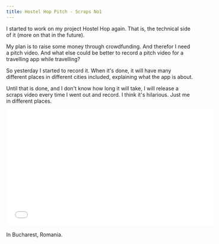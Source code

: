 ```yaml
---
title: Hostel Hop Pitch - Scraps No1
---
```


I started to work on my project Hostel Hop again. That is, the technical side of
it (more on that in the future).

My plan is to raise some money through crowdfunding. And therefor I need a pitch
video.  And what else could be better to record a pitch video for a travelling
app while travelling?

So yesterday I started to record it. When it's done, it will have many different
places in different cities included, explaining what the app is about.

Until that is done, and I don't know how long it will take, I will release a
scraps video every time I went out and record. I think it's hilarious. Just me
in different places.

<iframe width="560" height="315" src="//www.youtube.com/embed/pOco_FVAsn4" frameborder="0" allowfullscreen></iframe>

In Bucharest, Romania.

